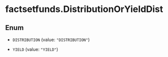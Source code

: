 # factsetfunds.DistributionOrYieldDist

## Enum


* `DISTRIBUTION` (value: `"DISTRIBUTION"`)

* `YIELD` (value: `"YIELD"`)


